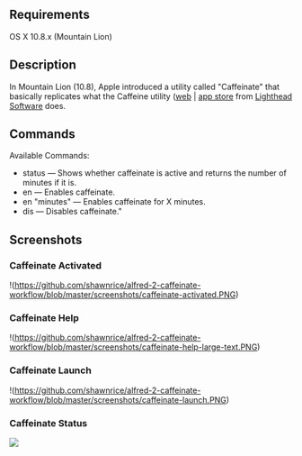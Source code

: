 ## Requirements ##

OS X 10.8.x (Mountain Lion)

## Description ##

In Mountain Lion (10.8), Apple introduced a utility called "Caffeinate" that basically replicates what the Caffeine utility ([web](http://lightheadsw.com/caffeine/) | [app store](http://itunes.apple.com/us/app/caffeine/id411246225) from [Lighthead Software](http://lightheadsw.com/) does.

## Commands ##

Available Commands:
* status 		— Shows whether caffeinate is active and returns the number of minutes if it is.
* en 	 		— Enables caffeinate.
* en "minutes" — Enables caffeinate for X minutes.
* dis 			— Disables caffeinate."

## Screenshots ##

### Caffeinate Activated ###

!(https://github.com/shawnrice/alfred-2-caffeinate-workflow/blob/master/screenshots/caffeinate-activated.PNG)

### Caffeinate Help ###

!(https://github.com/shawnrice/alfred-2-caffeinate-workflow/blob/master/screenshots/caffeinate-help-large-text.PNG)

### Caffeinate Launch ###

!(https://github.com/shawnrice/alfred-2-caffeinate-workflow/blob/master/screenshots/caffeinate-launch.PNG)

### Caffeinate Status ###

<img src=https://raw.github.com/shawnrice/alfred-2-caffeinate-workflow/blob/master/screenshots/caffeinate-status.PNG>
